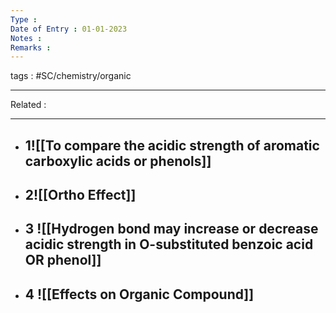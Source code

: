 ```yaml
---
Type : 
Date of Entry : 01-01-2023
Notes : 
Remarks :  
---
```

 tags :  #SC/chemistry/organic 
 
---
Related :  

---

- ## 1![[To compare the acidic strength of aromatic carboxylic acids or phenols]]
- ## 2![[Ortho Effect]] 
- ## 3 ![[Hydrogen bond may increase or decrease acidic strength in  O-substituted benzoic acid OR phenol]]
- ## 4 ![[Effects on Organic Compound]]